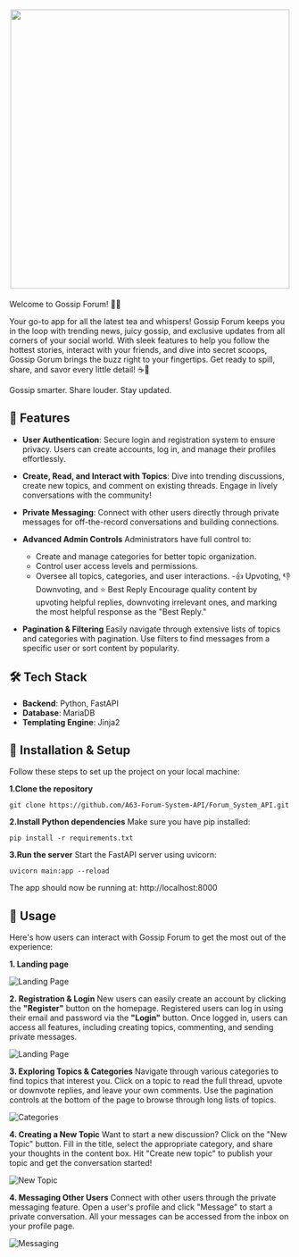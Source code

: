 <h1 align="center"><img src="https://imgur.com/W7RlXaQ.png" width="500"></h1>


Welcome to Gossip Forum! 💌✨

Your go-to app for all the latest tea and whispers! Gossip Forum keeps you in the loop with trending news, juicy gossip, and exclusive updates from all corners of your social world. With sleek features to help you follow the hottest stories, interact with your friends, and dive into secret scoops, Gossip Gorum brings the buzz right to your fingertips. Get ready to spill, share, and savor every little detail! ☕️🌸

Gossip smarter. Share louder. Stay updated.

## 🌟 Features

- **User Authentication**:
Secure login and registration system to ensure privacy. Users can create accounts, log in, and manage their profiles effortlessly.

- **Create, Read, and Interact with Topics**:
Dive into trending discussions, create new topics, and comment on existing threads. Engage in lively conversations with the community!

- **Private Messaging**:
Connect with other users directly through private messages for off-the-record conversations and building connections.

- **Advanced Admin Controls**
Administrators have full control to:

    - Create and manage categories for better topic organization.
    - Control user access levels and permissions.
    - Oversee all topics, categories, and user interactions.
    -👍 Upvoting, 👎 Downvoting, and ⭐ Best Reply
Encourage quality content by upvoting helpful replies, downvoting irrelevant ones, and marking the most helpful response as the "Best Reply."

- **Pagination & Filtering**
Easily navigate through extensive lists of topics and categories with pagination. Use filters to find messages from a specific user or sort content by popularity.


## 🛠️ Tech Stack

- **Backend**: Python, FastAPI
- **Database**: MariaDB
- **Templating Engine**: Jinja2

## 🚀 Installation & Setup
Follow these steps to set up the project on your local machine:

**1.Clone the repository**

    git clone https://github.com/A63-Forum-System-API/Forum_System_API.git

**2.Install Python dependencies**
Make sure you have pip installed:
    
    pip install -r requirements.txt

**3.Run the server**
Start the FastAPI server using uvicorn:
    
    uvicorn main:app --reload

The app should now be running at:
http://localhost:8000

## 🚀 Usage
Here's how users can interact with Gossip Forum to get the most out of the experience:

**1. Landing page**

![Landing Page](https://imgur.com/xH9Zjwh.png)

**2. Registration & Login**
New users can easily create an account by clicking the **"Register"** button on the homepage.
Registered users can log in using their email and password via the **"Login"** button.
Once logged in, users can access all features, including creating topics, commenting, and sending private messages.

![Landing Page](https://imgur.com/OKGWnwD.png)

**3. Exploring Topics & Categories**
Navigate through various categories to find topics that interest you.
Click on a topic to read the full thread, upvote or downvote replies, and leave your own comments.
Use the pagination controls at the bottom of the page to browse through long lists of topics.

![Categories](https://imgur.com/R3lG932.png)

**4. Creating a New Topic**
Want to start a new discussion? Click on the "New Topic" button.
Fill in the title, select the appropriate category, and share your thoughts in the content box.
Hit "Create new topic" to publish your topic and get the conversation started!

![New Topic](https://imgur.com/lIEkMFv.png)

**4. Messaging Other Users**
Connect with other users through the private messaging feature.
Open a user's profile and click "Message" to start a private conversation.
All your messages can be accessed from the inbox on your profile page.

![Messaging](https://imgur.com/iDwrmK2.png)
